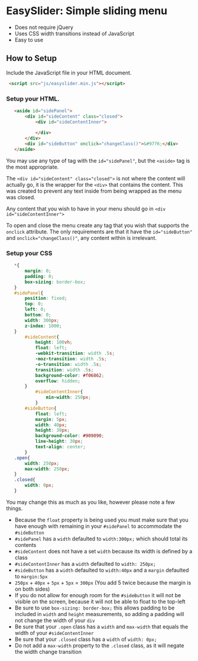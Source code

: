# EasySlider: Simple sliding menu

* Does not require jQuery
* Uses CSS width transitions instead of JavaScript
* Easy to use

## How to Setup

 Include the JavaScript file in your HTML document.
 
```html
 <script src="js/easyslider.min.js"></script>
```
### Setup your HTML.
 
 ```html
	<aside id="sidePanel">
		<div id="sideContent" class="closed">
			<div id="sideContentInner">
				
			</div>
		</div>
		<div id="sideButton" onclick="changeClass()">&#9776;</div>
	</aside>
 ```
 
 You may use any type of tag with the `id="sidePanel"`, but the `<aside>` tag is the most appropriate.
 
 The `<div id="sideContent" class="closed">` is not where the content will actually go, it is the wrapper for the `<div>` that contains the content. This was created to prevent any text inside from being wrapped as the menu was closed.
 
 Any content that you wish to have in your menu should go in `<div id="sideContentInner">`

 To open and close the menu create any tag that you wish that supports the `onclick` attribute. The only requirements are that it have the `id="sideButton"` and `onclick="changeClass()"`, any content within is irrelevant.
 
### Setup your CSS

 ```css
	*{
		margin: 0;
		padding: 0;
		box-sizing: border-box;
	}			
	#sidePanel{
		position: fixed;
		top: 0;
		left: 0;
		bottom: 0;
		width: 300px;
		z-index: 1000;
	}
		#sideContent{
			height: 100vh;
			float: left;
			-webkit-transition: width .5s;
			-moz-transition: width .5s;
			-o-transition: width .5s;
			transition: width .5s;
			background-color: #f06862;
			overflow: hidden;
		}
			#sideContentInner{
				min-width: 250px;
			}
		#sideButton{
			float: left;
			margin: 5px;
			width: 40px;
			height: 30px;
			background-color: #909090;
			line-height: 30px;
			text-align: center;
		}
	.open{
		width: 250px;
		max-width: 250px;
	}
	.closed{
		width: 0px;
	}
 ```
 
 You may change this as much as you like, however please note a few things.
 
* Because the `float` property is being used you must make sure that you have enough with remaining in your `#sidePanel` to accommodate the `#sideButton`
 * `#sidePanel` has a `width` defaulted to `width:300px;` which should total its contents
 * `#sideContent` does not have a set `width` because its width is defined by a class
 * `#sideContentInner` has a `width` defaulted to `width: 250px;`
 * `#sideButton` has a `width` defaulted to `width:40px` and a `margin` defaulted to `margin:5px`
 * `250px` + `40px` + `5px` + `5px` = `300px` (You add 5 twice because the margin is on both sides)
* If you do not allow for enough room for the `#sideButton` it will not be visible on the screen, because it will not be able to float to the top-left 
* Be sure to use `box-sizing: border-box;` this allows padding to be included in `width` and `height` measurements, so adding a padding will not change the width of your `div`
* Be sure that your `.open` class has a `width` and `max-width` that equals the width of your `#sideContentInner`
* Be sure that your `.closed` class has a `width` of `width: 0px;`
 * Do not add a `max-width` property to the `.closed` class, as it will negate the width change transition
 

